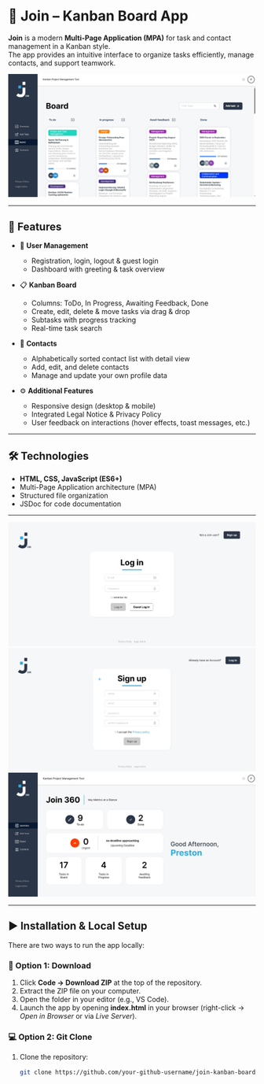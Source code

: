 # 📌 Join – Kanban Board App

**Join** is a modern **Multi-Page Application (MPA)** for task and contact management in a Kanban style.  
The app provides an intuitive interface to organize tasks efficiently, manage contacts, and support teamwork.

![board](assets/screenshots/board.JPG)

---

## 🚀 Features

- 🔑 **User Management**
  - Registration, login, logout & guest login
  - Dashboard with greeting & task overview

- 📋 **Kanban Board**
  - Columns: ToDo, In Progress, Awaiting Feedback, Done
  - Create, edit, delete & move tasks via drag & drop
  - Subtasks with progress tracking
  - Real-time task search

- 👥 **Contacts**
  - Alphabetically sorted contact list with detail view
  - Add, edit, and delete contacts
  - Manage and update your own profile data

- ⚙️ **Additional Features**
  - Responsive design (desktop & mobile)
  - Integrated Legal Notice & Privacy Policy
  - User feedback on interactions (hover effects, toast messages, etc.)

---

## 🛠️ Technologies

- **HTML, CSS, JavaScript (ES6+)**
- Multi-Page Application architecture (MPA)
- Structured file organization
- JSDoc for code documentation

---

![login](assets/screenshots/login.JPG)
![signup](assets/screenshots/signup.JPG)
![summary](assets/screenshots/summary.JPG)


---

## ▶️ Installation & Local Setup

There are two ways to run the app locally:

### 🔽 Option 1: Download
1. Click **Code → Download ZIP** at the top of the repository.  
2. Extract the ZIP file on your computer.  
3. Open the folder in your editor (e.g., VS Code).  
4. Launch the app by opening **index.html** in your browser (right-click → *Open in Browser* or via *Live Server*).

### 💻 Option 2: Git Clone
1. Clone the repository:
   ```bash
   git clone https://github.com/your-github-username/join-kanban-board.git
